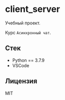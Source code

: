 # client_server

Учебный проект.

Курс `Асинхронный чат`.

## Стек

- Python == 3.7.9
- VSCode

## Лицензия

MIT
